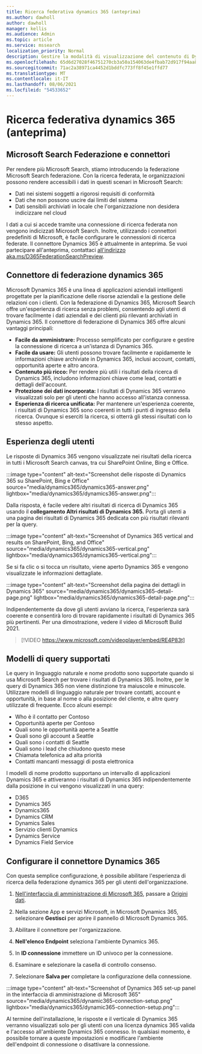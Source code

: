 ```yaml
---
title: Ricerca federativa dynamics 365 (anteprima)
ms.author: dawholl
author: dawholl
manager: kellis
ms.audience: Admin
ms.topic: article
ms.service: mssearch
localization_priority: Normal
description: Gestire la modalità di visualizzazione del contenuto di Dynamics 365 nei risultati della ricerca
ms.openlocfilehash: 65d6d27028f46751270cb3a50a154063de4fbab72d917f94aa8925693ac9ea2b
ms.sourcegitcommit: 71ac2a38971ca4452d1bddfc773ff8f45e1ffd77
ms.translationtype: MT
ms.contentlocale: it-IT
ms.lasthandoff: 08/06/2021
ms.locfileid: "54533652"
---
```

# <a name="dynamics-365-federation-search-preview"></a>Ricerca federativa dynamics 365 (anteprima)

## <a name="microsoft-search-federation-and-connectors"></a>Microsoft Search Federazione e connettori

Per rendere più Microsoft Search, stiamo introducendo la federazione Microsoft Search federazione. Con la ricerca federata, le organizzazioni possono rendere accessibili i dati in questi scenari in Microsoft Search:

* Dati nei sistemi soggetti a rigorosi requisiti di conformità
* Dati che non possono uscire dai limiti del sistema
* Dati sensibili archiviati in locale che l'organizzazione non desidera indicizzare nel cloud

I dati a cui si accede tramite una connessione di ricerca federata non vengono indicizzati Microsoft Search. Inoltre, utilizzando i connettori predefiniti di Microsoft, è facile configurare le connessioni di ricerca federate. Il connettore Dynamics 365 è attualmente in anteprima. Se vuoi partecipare all'anteprima, contattaci [all'indirizzo aka.ms/D365FederationSearchPreview](https://aka.ms/D365FederationSearchPreview).

## <a name="dynamics-365-federation-connector"></a>Connettore di federazione dynamics 365

Microsoft Dynamics 365 è una linea di applicazioni aziendali intelligenti progettate per la pianificazione delle risorse aziendali e la gestione delle relazioni con i clienti. Con la federazione di Dynamics 365, Microsoft Search offre un'esperienza di ricerca senza problemi, consentendo agli utenti di trovare facilmente i dati aziendali e dei clienti più rilevanti archiviati in Dynamics 365. Il connettore di federazione di Dynamics 365 offre alcuni vantaggi principali:

* **Facile da amministrare:** Processo semplificato per configurare e gestire la connessione di ricerca a un'istanza di Dynamics 365.
* **Facile da usare:** Gli utenti possono trovare facilmente e rapidamente le informazioni chiave archiviate in Dynamics 365, inclusi account, contatti, opportunità aperte e altro ancora.
* **Contenuto più ricco:** Per rendere più utili i risultati della ricerca di Dynamics 365, includono informazioni chiave come lead, contatti e dettagli dell'account.
* **Protezione dei dati incorporata:** I risultati di Dynamics 365 verranno visualizzati solo per gli utenti che hanno accesso all'istanza connessa.
* **Esperienza di ricerca unificata:** Per mantenere un'esperienza coerente, i risultati di Dynamics 365 sono coerenti in tutti i punti di ingresso della ricerca. Ovunque si eserciti la ricerca, si otterrà gli stessi risultati con lo stesso aspetto.

## <a name="what-users-experience"></a>Esperienza degli utenti

Le risposte di Dynamics 365 vengono visualizzate nei risultati della ricerca in tutti i Microsoft Search canvas, tra cui SharePoint Online, Bing e Office.

:::image type="content" alt-text="Screenshot delle risposte di Dynamics 365 su SharePoint, Bing e Office" source="media/dynamics365/dynamics365-answer.png" lightbox="media/dynamics365/dynamics365-answer.png":::

Dalla risposta, è facile vedere altri risultati di ricerca di Dynamics 365 usando il **collegamento Altri risultati di Dynamics 365.** Porta gli utenti a una pagina dei risultati di Dynamics 365 dedicata con più risultati rilevanti per la query.

:::image type="content" alt-text="Screenshot of Dynamics 365 vertical and results on SharePoint, Bing, and Office" source="media/dynamics365/dynamics365-vertical.png" lightbox="media/dynamics365/dynamics365-vertical.png":::

Se si fa clic o si tocca un risultato, viene aperto Dynamics 365 e vengono visualizzate le informazioni dettagliate.

:::image type="content" alt-text="Screenshot della pagina dei dettagli in Dynamics 365" source="media/dynamics365/dynamics365-detail-page.png" lightbox="media/dynamics365/dynamics365-detail-page.png":::

Indipendentemente da dove gli utenti avviano la ricerca, l'esperienza sarà coerente e consentirà loro di trovare rapidamente i risultati di Dynamics 365 più pertinenti. Per una dimostrazione, vedere il video di Microsoft Build 2021.

> [!VIDEO https://www.microsoft.com/videoplayer/embed/RE4P83t]

## <a name="supported-query-patterns"></a>Modelli di query supportati

Le query in linguaggio naturale e nome prodotto sono supportate quando si usa Microsoft Search per trovare i risultati di Dynamics 365. Inoltre, per le query di Dynamics 365 non viene distinzione tra maiuscole e minuscole. Utilizzare modelli di linguaggio naturale per trovare contatti, account e opportunità, in base al nome o alla posizione del cliente, e altre query utilizzate di frequente. Ecco alcuni esempi:

* Who è il contatto per Contoso
* Opportunità aperte per Contoso
* Quali sono le opportunità aperte a Seattle
* Quali sono gli account a Seattle
* Quali sono i contatti di Seattle
* Quali sono i lead che chiudono questo mese
* Chiamata telefonica ad alta priorità
* Contatti mancanti messaggi di posta elettronica

I modelli di nome prodotto supportano un intervallo di applicazioni Dynamics 365 e attiveranno i risultati di Dynamics 365 indipendentemente dalla posizione in cui vengono visualizzati in una query:

* D365
* Dynamics 365
* Dynamics365
* Dynamics CRM
* Dynamics Sales
* Servizio clienti Dynamics
* Dynamics Service
* Dynamics Field Service

## <a name="configure-the-dynamics-365-connector"></a>Configurare il connettore Dynamics 365

Con questa semplice configurazione, è possibile abilitare l'esperienza di ricerca della federazione dynamics 365 per gli utenti dell'organizzazione.

1. [Nell'interfaccia di amministrazione di Microsoft 365](https://admin.microsoft.com), passare a [Origini dati](https://admin.microsoft.com/Adminportal/Home#/MicrosoftSearch/connectors).

2. Nella sezione App e servizi Microsoft, in Microsoft Dynamics 365, selezionare **Gestisci** per aprire il pannello di Microsoft Dynamics 365.

3. Abilitare il connettore per l'organizzazione.

4. **Nell'elenco Endpoint** seleziona l'ambiente Dynamics 365.

5. In **ID connessione** immettere un ID univoco per la connessione.

6. Esaminare e selezionare la casella di controllo consenso.

7. Selezionare **Salva per** completare la configurazione della connessione.

:::image type="content" alt-text="Screenshot of Dynamics 365 set-up panel in the interfaccia di amministrazione di Microsoft 365" source="media/dynamics365/dynamic365-connection-setup.png" lightbox="media/dynamics365/dynamic365-connection-setup.png":::

Al termine dell'installazione, le risposte e il verticale di Dynamics 365 verranno visualizzati solo per gli utenti con una licenza dynamics 365 valida e l'accesso all'ambiente Dynamics 365 connesso. In qualsiasi momento, è possibile tornare a queste impostazioni e modificare l'ambiente dell'endpoint di connessione o disattivare la connessione.
